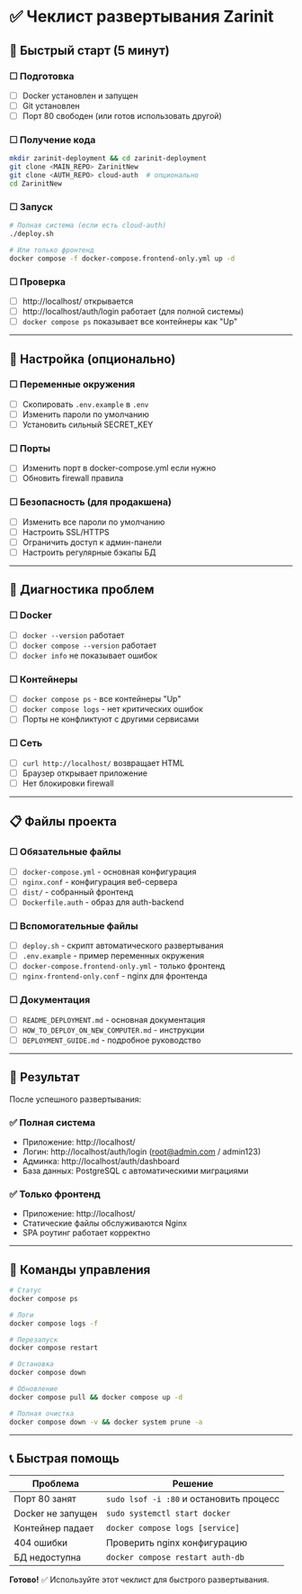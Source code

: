# ✅ Чеклист развертывания Zarinit

## 🎯 Быстрый старт (5 минут)

### ☐ Подготовка
- [ ] Docker установлен и запущен
- [ ] Git установлен
- [ ] Порт 80 свободен (или готов использовать другой)

### ☐ Получение кода
```bash
mkdir zarinit-deployment && cd zarinit-deployment
git clone <MAIN_REPO> ZarinitNew
git clone <AUTH_REPO> cloud-auth  # опционально
cd ZarinitNew
```

### ☐ Запуск
```bash
# Полная система (если есть cloud-auth)
./deploy.sh

# Или только фронтенд
docker compose -f docker-compose.frontend-only.yml up -d
```

### ☐ Проверка
- [ ] http://localhost/ открывается
- [ ] http://localhost/auth/login работает (для полной системы)
- [ ] `docker compose ps` показывает все контейнеры как "Up"

---

## 🔧 Настройка (опционально)

### ☐ Переменные окружения
- [ ] Скопировать `.env.example` в `.env`
- [ ] Изменить пароли по умолчанию
- [ ] Установить сильный SECRET_KEY

### ☐ Порты
- [ ] Изменить порт в docker-compose.yml если нужно
- [ ] Обновить firewall правила

### ☐ Безопасность (для продакшена)
- [ ] Изменить все пароли по умолчанию
- [ ] Настроить SSL/HTTPS
- [ ] Ограничить доступ к админ-панели
- [ ] Настроить регулярные бэкапы БД

---

## 🐛 Диагностика проблем

### ☐ Docker
- [ ] `docker --version` работает
- [ ] `docker compose --version` работает
- [ ] `docker info` не показывает ошибок

### ☐ Контейнеры
- [ ] `docker compose ps` - все контейнеры "Up"
- [ ] `docker compose logs` - нет критических ошибок
- [ ] Порты не конфликтуют с другими сервисами

### ☐ Сеть
- [ ] `curl http://localhost/` возвращает HTML
- [ ] Браузер открывает приложение
- [ ] Нет блокировки firewall

---

## 📋 Файлы проекта

### ☐ Обязательные файлы
- [ ] `docker-compose.yml` - основная конфигурация
- [ ] `nginx.conf` - конфигурация веб-сервера
- [ ] `dist/` - собранный фронтенд
- [ ] `Dockerfile.auth` - образ для auth-backend

### ☐ Вспомогательные файлы
- [ ] `deploy.sh` - скрипт автоматического развертывания
- [ ] `.env.example` - пример переменных окружения
- [ ] `docker-compose.frontend-only.yml` - только фронтенд
- [ ] `nginx-frontend-only.conf` - nginx для фронтенда

### ☐ Документация
- [ ] `README_DEPLOYMENT.md` - основная документация
- [ ] `HOW_TO_DEPLOY_ON_NEW_COMPUTER.md` - инструкции
- [ ] `DEPLOYMENT_GUIDE.md` - подробное руководство

---

## 🎯 Результат

После успешного развертывания:

### ✅ Полная система
- Приложение: http://localhost/
- Логин: http://localhost/auth/login (root@admin.com / admin123)
- Админка: http://localhost/auth/dashboard
- База данных: PostgreSQL с автоматическими миграциями

### ✅ Только фронтенд
- Приложение: http://localhost/
- Статические файлы обслуживаются Nginx
- SPA роутинг работает корректно

---

## 🚀 Команды управления

```bash
# Статус
docker compose ps

# Логи
docker compose logs -f

# Перезапуск
docker compose restart

# Остановка
docker compose down

# Обновление
docker compose pull && docker compose up -d

# Полная очистка
docker compose down -v && docker system prune -a
```

---

## 📞 Быстрая помощь

| Проблема | Решение |
|----------|---------|
| Порт 80 занят | `sudo lsof -i :80` и остановить процесс |
| Docker не запущен | `sudo systemctl start docker` |
| Контейнер падает | `docker compose logs [service]` |
| 404 ошибки | Проверить nginx конфигурацию |
| БД недоступна | `docker compose restart auth-db` |

**Готово!** ✅ Используйте этот чеклист для быстрого развертывания.